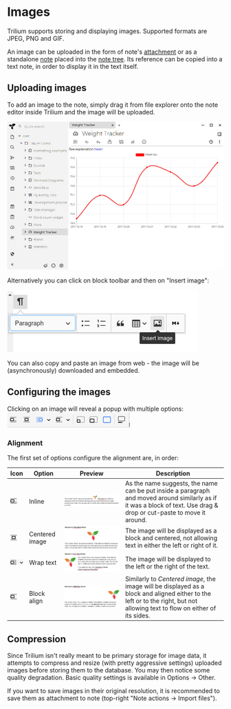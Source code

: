 # Images
Trilium supports storing and displaying images. Supported formats are JPEG, PNG and GIF.

An image can be uploaded in the form of note's [attachment](Attachments.md) or as a standalone [note](../Navigation/Tree%20Concepts.md) placed into the [note tree](../Navigation/Tree%20Concepts.md). Its reference can be copied into a text note, in order to display it in the text itself.

## Uploading images

To add an image to the note, simply drag it from file explorer onto the note editor inside Trilium and the image will be uploaded.

![](10_Images_image.png)

Alternatively you can click on block toolbar and then on "Insert image":

![](8_Images_image.png)

You can also copy and paste an image from web - the image will be (asynchronously) downloaded and embedded.

## Configuring the images

Clicking on an image will reveal a popup with multiple options:  
![](11_Images_image.png)

### Alignment

The first set of options configure the alignment are, in order:

| Icon | Option | Preview | Description |
| --- | --- | --- | --- |
| ![](7_Images_image.png) | Inline | ![](2_Images_image.png) | As the name suggests, the name can be put inside a paragraph and moved around similarly as if it was a block of text. Use drag & drop or cut-paste to move it around. |
| ![](12_Images_image.png) | Centered image | ![](3_Images_image.png) | The image will be displayed as a block and centered, not allowing text in either the left or right of it. |
| ![](5_Images_image.png) | Wrap text | ![](9_Images_image.png) | The image will be displayed to the left or the right of the text. |
| ![](Images_image.png) | Block align | ![](4_Images_image.png) | Similarly to _Centered image_, the image will be displayed as a block and aligned either to the left or to the right, but not allowing text to flow on either of its sides. |

## Compression

Since Trilium isn't really meant to be primary storage for image data, it attempts to compress and resize (with pretty aggressive settings) uploaded images before storing them to the database. You may then notice some quality degradation. Basic quality settings is available in Options -> Other.

If you want to save images in their original resolution, it is recommended to save them as attachment to note (top-right "Note actions -> Import files").